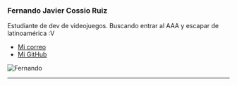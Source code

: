 ### Fernando Javier Cossio Ruiz

Estudiante de dev de videojuegos. Buscando entrar al AAA y escapar de latinoamérica :V 

- [Mi correo](cdmx1949@amerike.edu.mx)
- [Mi GitHub](https://github.com/Fernando747400)

![Fernando](https://tinyurl.com/4zzwmwmv)

---
